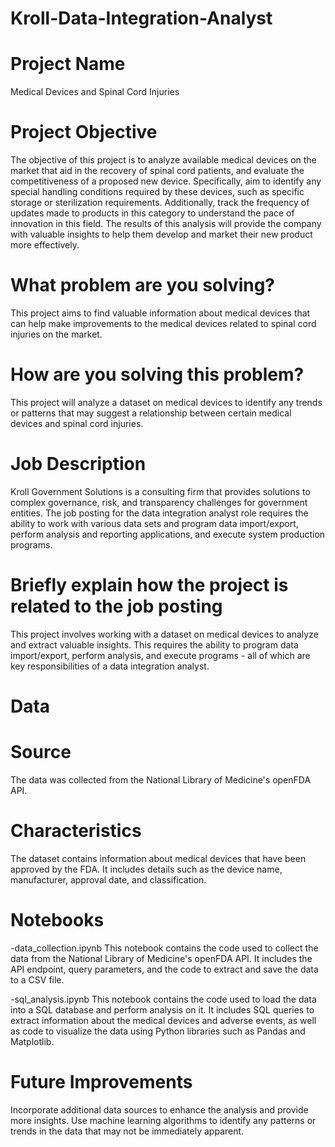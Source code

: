 # Kroll-Data-Integration-Analyst


# Project Name
Medical Devices and Spinal Cord Injuries

# Project Objective
The objective of this project is to analyze available medical devices on the market that aid in the recovery of spinal cord patients, and evaluate the competitiveness of a proposed new device. Specifically,  aim to identify any special handling conditions required by these devices, such as specific storage or sterilization requirements. Additionally, track the frequency of updates made to products in this category to understand the pace of innovation in this field. The results of this analysis will provide the company with valuable insights to help them develop and market their new product more effectively.

# What problem are you solving?
This project aims to find valuable information about medical devices that can help make improvements to the medical devices related to spinal cord injuries on the market.

# How are you solving this problem?
This project will analyze a dataset on medical devices to identify any trends or patterns that may suggest a relationship between certain medical devices and spinal cord injuries.

# Job Description
Kroll Government Solutions is a consulting firm that provides solutions to complex governance, risk, and transparency challenges for government entities. The job posting for the data integration analyst role requires the ability to work with various data sets and program data import/export, perform analysis and reporting applications, and execute system production programs.

# Briefly explain how the project is related to the job posting
This project involves working with a dataset on medical devices to analyze and extract valuable insights. This requires the ability to program data import/export, perform analysis, and execute programs - all of which are key responsibilities of a data integration analyst.

# Data 
# Source
The data was collected from the National Library of Medicine's openFDA API.

# Characteristics
The dataset contains information about medical devices that have been approved by the FDA. It includes details such as the device name, manufacturer, approval date, and classification.

# Notebooks
-data_collection.ipynb
This notebook contains the code used to collect the data from the National Library of Medicine's openFDA API. It includes the API endpoint, query parameters, and the code to extract and save the data to a CSV file.

-sql_analysis.ipynb
This notebook contains the code used to load the data into a SQL database and perform analysis on it. It includes SQL queries to extract information about the medical devices and adverse events, as well as code to visualize the data using Python libraries such as Pandas and Matplotlib.

# Future Improvements
Incorporate additional data sources to enhance the analysis and provide more insights. 
Use machine learning algorithms to identify any patterns or trends in the data that may not be immediately apparent.
